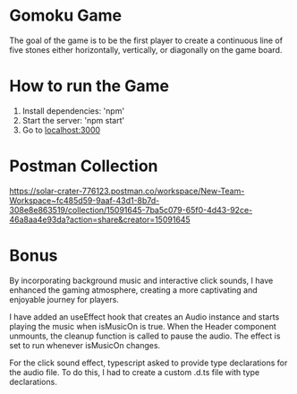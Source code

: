 # Gomoku Game

The goal of the game is to be the first player to create a continuous line of five stones either horizontally, vertically, or diagonally on the game board.

# How to run the Game

1. Install dependencies: 'npm'
2. Start the server: 'npm start'
3. Go to [localhost:3000](http://localhost:3000)

# Postman Collection

https://solar-crater-776123.postman.co/workspace/New-Team-Workspace~fc485d59-9aaf-43d1-8b7d-308e8e863519/collection/15091645-7ba5c079-65f0-4d43-92ce-46a8aa4e93da?action=share&creator=15091645

# Bonus

By incorporating background music and interactive click sounds, I have enhanced the gaming atmosphere, creating a more captivating and enjoyable journey for players.

I have added an useEffect hook that creates an Audio instance and starts playing the music when isMusicOn is true. When the Header component unmounts, the cleanup function is called to pause the audio. The effect is set to run whenever isMusicOn changes.

For the click sound effect, typescript asked to provide type declarations for the audio file. To do this, I had to create a custom .d.ts file with type declarations.
